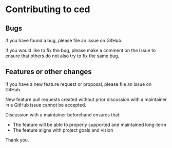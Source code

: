 # Contributing to ced

## Bugs

If you have found a bug, please file an issue on GitHub.

If you would like to fix the bug, please make a comment on the issue
to ensure that others do not also try to fix the same bug.

## Features or other changes

If you have a new feature request or proposal, please file an issue on GitHub.

New feature pull requests created without prior discussion with a maintainer in
a GitHub issue cannot be accepted.

Discussion with a maintainer beforehand ensures that:

- The feature will be able to properly supported and maintained long-term
- The feature aligns with project goals and vision

Thank you.

